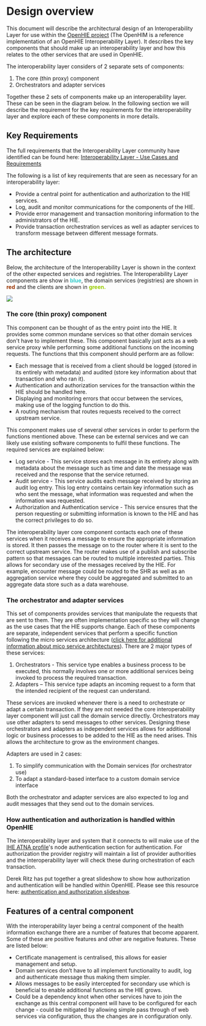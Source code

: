 Design overview
===============

This document will describe the architectural design of an Interoperability Layer for use within the [OpenHIE project](https://ohie.org/) (The OpenHIM is a reference implementation of an OpenHIE Interoperability Layer). It describes the key components that should make up an interoperability layer and how this relates to the other services that are used in OpenHIE.

The interoperability layer considers of 2 separate sets of components:

1.  The core (thin proxy) component
2.  Orchestrators and adapter services

Together these 2 sets of components make up an interoperability layer. These can be seen in the diagram below. In the following section we will describe the requirement for the key requirements for the interoperability layer and explore each of these components in more details.

## Key Requirements

The full requirements that the Interoperability Layer community have identified can be found here: [Interoperability Layer - Use Cases and Requirements](/display/SUB/Interoperability+Layer+-+Use+Cases+and+Requirements)

The following is a list of key requirements that are seen as necessary for an interoperability layer:

*   Provide a central point for authentication and authorization to the HIE services.
*   Log, audit and monitor communications for the components of the HIE.
*   Provide error management and transaction monitoring information to the administrators of the HIE.
*   Provide transaction orchestration services as well as adapter services to transform message between different message formats.

## The architecture

Below, the architecture of the Interoperability Layer is shown in the context of the other expected services and registries. The Interoperability Layer components are show in **<span style="color: rgb(51,204,204);">blue</span>**, the domain services (registries) are shown in **<span style="color: rgb(153,51,0);">red</span>** and the clients are shown in <span style="color: rgb(153,204,0);">**green.**</span>

![](https://wiki.ohie.org/download/attachments/11370499/Central%20HIM%20componentv2.png?version=1&modificationDate=1381999282070&api=v2)

### The core (thin proxy) component

This component can be thought of as the entry point into the HIE. It provides some common mundane services so that other domain services don't have to implement these. This component basically just acts as a web service proxy while performing some additional functions on the incoming requests. The functions that this component should perform are as follow:

*   Each message that is received from a client should be logged (stored in its entirely with metadata) and audited (store key information about that transaction and who ran it).
*   Authentication and authorization services for the transaction within the HIE should be handled here.
*   Displaying and monitoring errors that occur between the services, making use of the logging function to do this.
*   A routing mechanism that routes requests received to the correct upstream service.

This component makes use of several other services in order to perform the functions mentioned above. These can be external services and we can likely use existing software components to fulfil these functions. The required services are explained below:

*   Log service - This service stores each message in its entirety along with metadata about the message such as time and date the message was received and the response that the service returned.
*   Audit service - This service audits each message received by storing an audit log entry. This log entry contains certain key information such as who sent the message, what information was requested and when the information was requested.
*   Authorization and Authentication service - This service ensures that the person requesting or submitting information is known to the HIE and has the correct privileges to do so.

The interoperability layer core component contacts each one of these services when it receives a message to ensure the appropriate information is stored. It then passes the message on to the router where it is sent to the correct upstream service. The router makes use of a publish and subscribe pattern so that messages can be routed to multiple interested parties. This allows for secondary use of the messages received by the HIE. For example, encounter message could be routed to the SHR as well as an aggregation service where they could be aggregated and submitted to an aggregate data store such as a data warehouse.

### The orchestrator and adapter services

This set of components provides services that manipulate the requests that are sent to them. They are often implementation specific so they will change as the use cases that the HIE supports change. Each of these components are separate, independent services that perform a specific function following the micro services architecture ([click here for additional information about mico service architectures](http://yobriefca.se/blog/2013/04/29/micro-service-architecture/)). There are 2 major types of these services:

1.  Orchestrators - This service type enables a business process to be executed, this normally involves one or more additional services being invoked to process the required transaction.
2.  Adapters – This service type adapts an incoming request to a form that the intended recipient of the request can understand.

These services are invoked whenever there is a need to orchestrate or adapt a certain transaction. If they are not needed the core interoperability layer component will just call the domain service directly. Orchestrators may use other adapters to send messages to other services. Designing these orchestrators and adapters as independent services allows for additional logic or business processes to be added to the HIE as the need arises. This allows the architecture to grow as the environment changes.

Adapters are used in 2 cases:

1.  To simplify communication with the Domain services (for orchestrator use)
2.  To adapt a standard-based interface to a custom domain service interface

Both the orchestrator and adapter services are also expected to log and audit messages that they send out to the domain services.

### How authentication and authorization is handled within OpenHIE

The interoperability layer and system that it connects to will make use of the [IHE ATNA profile](http://wiki.ihe.net/index.php?title=Audit_Trail_and_Node_Authentication)'s node authentication section for authentication. For authorization the provider registry will maintain a list of provider authorities and the interoperability layer will check these during orchestration of each transaction.

Derek Ritz has put together a great slideshow to show how authorization and authentication will be handled within OpenHIE. Please see this resource here: [authentication and authorization slideshow](https://wiki.ohie.org/download/attachments/11370499/13-10-16%20authentication%20and%20authorization.pptx?version=1&modificationDate=1381995929235&api=v2).

## Features of a central component

With the interoperability layer being a central component of the health information exchange there are a number of features that become apparent. Some of these are positive features and other are negative features. These are listed below:

*   Certificate management is centralised, this allows for easier management and setup.
*   Domain services don’t have to all implement functionality to audit, log and authenticate message thus making them simpler.
*   Allows messages to be easily intercepted for secondary use which is beneficial to enable additional functions as the HIE grows.
*   Could be a dependency knot when other services have to join the exchange as this central component will have to be configured for each change - could be mitigated by allowing simple pass through of web services via configuration, thus the changes are in configuration only.
